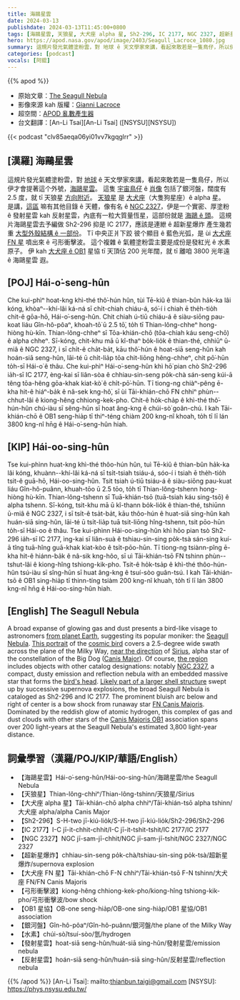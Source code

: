 ```yaml
---
title: 海鷗星雲
date: 2024-03-13
publishdate: 2024-03-13T11:45:00+0800
tags: [海鷗星雲, 天狼星, 大犬座 alpha 星, Sh2-296, IC 2177, NGC 2327, 超新星爆炸, 大犬座 FN 星, 弓形衝擊波, OB1 星協, 銀河盤, 水素, 發射星雲, 反射星雲]
hero: https://apod.nasa.gov/apod/image/2403/Seagull_Lacroce_1080.jpg
summary: 這規片發光氣體塗粉雲，對 地球 ê 天文學家來講，看起來敢若是一隻鳥仔，所以伊才會提著這个外號，海鷗星雲。
categories: [podcast]
vocals: [阿錕]
---
```


{{% apod %}}

- 原始文章：[The Seagull Nebula](https://apod.nasa.gov/apod/ap240313.html)
- 影像來源 kah 版權：[Gianni Lacroce](https://www.flickr.com/photos/194921065@N03/)
- 超空間：[APOD 亂數產生器](https://apod.nasa.gov/apod/random_apod.html)
- 台文翻譯：[An-Li Tsai][An-Li Tsai] ([NSYSU][NSYSU])

{{< podcast "clv85aeqa06yi01vv7kgqglrr" >}}

## [漢羅] 海鷗星雲
這規片發光氣體塗粉雲，對 [地球][from planet Earth] ê 天文學家來講，看起來敢若是一隻鳥仔，所以伊才會提著這个外號，[海鷗星雲][Seagull Nebula]。
這隻 [宇宙鳥仔][cosmic bird] ê [肖像][This portrait] 包括了銀河盤，闊度有 2.5 度，就 tī 天狼星 [方向附近][near the direction]。
[天狼星][Sirius] 是 [大犬座][Canis Major]（大隻狗星座）ê alpha 星。
是講，[這區][the region] 嘛有其他目錄 ê 天體，像有名 ê [NGC 2327][NGC 2327]，伊是一个實密、厚塗粉 ê 發射星雲 kah 反射星雲，內底有一粒大質量恆星，這部份就是 [海鷗 ê 頭][bird's head]。
這規片海鷗星雲去予編做 Sh2-296 抑是 IC 2177，應該是連紲 ê 超新星爆炸 產生幾若重 [大型外殼結構 ê 一部份][Likely part of a larger shell structure]。
Tī 中央正爿下跤 彼个顯目 ê 藍色光弧，是 ùi [大犬座 FN 星][FN Canis Majoris] 噴出來 ê 弓形衝擊波。
這个複雜 ê 氣體塗粉雲主要是成份是發紅光 ê 水素原子。
伊 kah [大犬座 ê OB1][Canis Majoris OB1] 星協 tī 天頂佔 200 光年闊，就 tī 離咱 3800 光年遠 ê 海鷗星雲 遐。

## [POJ] Hái-o͘-seng-hûn
Che kui-phìⁿ hoat-kng khì-thé thô͘-hún hûn, tùi Tē-kiû ê thian-bûn ha̍k-ka lâi kóng, khòaⁿ--khí-lâi ká-ná sī chi̍t-chiah chiáu-á, só͘-í i chiah ē the̍h-tio̍h chit-ê gōa-hō, Hái-o͘-seng-hûn.
Chit chiah ú-tiū chiáu-á ê siàu-siōng pau-koat liáu Gîn-hô-pôaⁿ, khoah-tō͘ ū 2.5 tō͘, to̍h tī Thian-lông-chheⁿ hong-hiòng hù-kīn.
Thian-lông-chheⁿ sī Tōa-khián-chō (tōa-chiah káu seng-chō) ê alpha chheⁿ.
Sī-kóng, chit-khu mā ū kî-thaⁿ bo̍k-lio̍k ê thian-thé, chhiūⁿ ū-miâ ê NGC 2327, i sī chi̍t-ê cha̍t-ba̍t, kāu thô͘-hún ê hoat-siā seng-hûn kah hoán-siā seng-hûn, lāi-té ū chi̍t-lia̍p tōa chit-liōng hêng-chheⁿ, chit pō͘-hūn to̍h-sī Hái-o͘ ê thâu.
Che kui-phìⁿ Hái-o͘-seng-hûn khì hō͘ pian chò Sh2-296 ia̍h-sī IC 2177, èng-kai sī liân-sòa ê chhiau-sin-seng po̍k-chà sán-seng kúi-ā têng tōa-hêng gōa-khak kiat-kò͘ ê chi̍t-pō͘-hūn.
Tī tiong-ng chiàⁿ-pêng ē-kha hit-ê hiáⁿ-ba̍k ê nâ-sek kng-hô͘, sī ùi Tāi-khián-chō FN chhiⁿ phùn--chhut-lâi ê kiong-hêng chhiong-kek-pho.
Chit-ê ho̍k-cha̍p ê khì-thé thô͘-hún-hûn chú-iàu sī sêng-hūn sī hoat âng-kng ê chúi-sò͘ goân-chú.
I kah Tāi-khián-chō ê OB1 seng-hia̍p tī thiⁿ-téng chiàm 200 kng-nî khoah, to̍h tī lī lán 3800 kng-nî hn̄g ê Hái-o͘-seng-hûn hiah.

## [KIP] Hái-oo-sing-hûn
Tse kui-phìnn huat-kng khì-thé thôo-hún hûn, tuì Tē-kiû ê thian-bûn ha̍k-ka lâi kóng, khuànn--khí-lâi ká-ná sī tsi̍t-tsiah tsiáu-á, sóo-í i tsiah ē the̍h-tio̍h tsit-ê guā-hō, Hái-oo-sing-hûn.
Tsit tsiah ú-tiū tsiáu-á ê siàu-siōng pau-kuat liáu Gîn-hô-puânn, khuah-tōo ū 2.5 tōo, to̍h tī Thian-lông-tshenn hong-hiòng hù-kīn.
Thian-lông-tshenn sī Tuā-khián-tsō (tuā-tsiah káu sing-tsō) ê alpha tshenn.
Sī-kóng, tsit-khu mā ū kî-thann bo̍k-lio̍k ê thian-thé, tshiūnn ū-miâ ê NGC 2327, i sī tsi̍t-ê tsa̍t-ba̍t, kāu thôo-hún ê huat-siā sing-hûn kah huán-siā sing-hûn, lāi-té ū tsi̍t-lia̍p tuā tsit-liōng hîng-tshenn, tsit pōo-hūn to̍h-sī Hái-oo ê thâu.
Tse kui-phìnn Hái-oo-sing-hûn khì hōo pian tsò Sh2-296 ia̍h-sī IC 2177, ìng-kai sī liân-suà ê tshiau-sin-sing po̍k-tsà sán-sing kuí-ā tîng tuā-hîng guā-khak kiat-kòo ê tsi̍t-pōo-hūn.
Tī tiong-ng tsiànn-pîng ē-kha hit-ê hiánn-ba̍k ê nâ-sik kng-hôo, sī uì Tāi-khián-tsō FN tshinn phùn--tshut-lâi ê kiong-hîng tshiong-kik-pho.
Tsit-ê ho̍k-tsa̍p ê khì-thé thôo-hún-hûn tsú-iàu sī sîng-hūn sī huat âng-kng ê tsuí-sòo guân-tsú.
I kah Tāi-khián-tsō ê OB1 sing-hia̍p tī thinn-tíng tsiàm 200 kng-nî khuah, to̍h tī lī lán 3800 kng-nî hn̄g ê Hái-oo-sing-hûn hiah.

## [English] The Seagull Nebula
A broad expanse of glowing gas and dust presents a bird-like visage to astronomers [from planet Earth][from planet Earth], suggesting its popular moniker: the [Seagull Nebula][Seagull Nebula].
[This portrait][This portrait] of the [cosmic bird][cosmic bird] covers a 2.5-degree wide swath across the plane of the Milky Way, [near the direction][near the direction] of [Sirius][Sirius], alpha star of the constellation of the Big Dog ([Canis Major][Canis Major]).
Of course, [the region][the region] includes objects with other catalog designations: notably [NGC 2327][NGC 2327], a compact, dusty emission and reflection nebula with an embedded massive star that forms the [bird's head][bird's head].
[Likely part of a larger shell structure][Likely part of a larger shell structure] swept up by successive supernova explosions, the broad Seagull Nebula is cataloged as Sh2-296 and IC 2177.
The prominent bluish arc below and right of center is a bow shock from runaway star [FN Canis Majoris][FN Canis Majoris].
Dominated by the reddish glow of atomic hydrogen, this complex of gas and dust clouds with other stars of the [Canis Majoris OB1][Likely part of a larger shell structure] association spans over 200 light-years at the Seagull Nebula's estimated 3,800 light-year distance.

## 詞彙學習（漢羅/POJ/KIP/華語/English）
- 【海鷗星雲】Hái-o͘-seng-hûn/Hái-oo-sing-hûn/海鷗星雲/the Seagull Nebula
- 【天狼星】Thian-lông-chhiⁿ/Thian-lông-tshinn/天狼星/Sirius
- 【大犬座 alpha 星】Tāi-khián-chō alpha chhiⁿ/Tāi-khián-tsō alpha tshinn/大犬座 alpha/alpha Canis Major
- 【Sh2-296】S-H-two jī-kiú-lio̍k/S-H-two jī-kiú-lio̍k/Sh2-296/Sh2-296
- 【IC 2177】I-C jī-it-chhit-chhit/I-C jī-it-tshit-tshit/IC 2177/IC 2177
- 【NGC 2327】NGC jī-sam-jī-chhit/NGC jī-sam-jī-tshit/NGC 2327/NGC 2327
- 【超新星爆炸】chhiau-sin-seng po̍k-chà/tshiau-sin-sing po̍k-tsà/超新星爆炸/supernova explosion
- 【大犬座 FN 星】Tāi-khián-chō F-N chhiⁿ/Tāi-khián-tsō F-N tshinn/大犬座 FN/FN Canis Majoris
- 【弓形衝擊波】kiong-hêng chhiong-kek-pho/kiong-hîng tshiong-kik-pho/弓形衝擊波/bow shock 
- 【OB1 星協】OB-one seng-hia̍p/OB-one sing-hia̍p/OB1 星協/OB1 association
- 【銀河盤】Gîn-hô-pôaⁿ/Gîn-hô-puânn/銀河盤/the plane of the Milky Way
- 【水素】chúi-sò͘/tsuí-sòo/氫/hydrogen
- 【發射星雲】hoat-siā seng-hûn/huát-siā sing-hûn/發射星雲/emission nebula
- 【反射星雲】hoán-siā seng-hûn/huán-siā sing-hûn/反射星雲/reflection nebula

{{% /apod %}}
[An-Li Tsai]: mailto:thianbun.taigi@gmail.com
[NSYSU]: https://phys.nsysu.edu.tw/

[copyright]: https://apod.nasa.gov/apod/fap/lib/about_apod.html#srapply
[License]: https://creativecommons.org/licenses/by/3.0/

[from planet Earth]:https://apod.nasa.gov/apod/ap090411.html
[Seagull Nebula]:https://www.nebulaphotos.com/ngc-ic/ic2177/
[This portrait]:https://www.flickr.com/photos/194921065@N03/
[cosmic bird]:https://apod.nasa.gov/apod/ap230620.html
[near the direction]:http://www.eanet.com/kodama/astro/2007/0216a/index.htm
[Sirius]:https://apod.nasa.gov/apod/ap161215.html
[Canis Major]:https://en.wikipedia.org/wiki/Canis_Major
[the region]:http://www.youtube.com/watch?v=SLW7uPs7hS0
[NGC 2327]:https://theskylive.com/sky/deepsky/ngc2327-object
[bird's head]:https://petcube.com/blog/content/images/2021/03/IMG_1796--1-.png
[Likely part of a larger shell structure]:https://ui.adsabs.harvard.edu/abs/2019A%26A...628A..44F/abstract
[FN Canis Majoris]:https://en.wikipedia.org/wiki/FN_Canis_Majoris
[Canis Majoris OB1]:https://ui.adsabs.harvard.edu/abs/2019A%26A...628A..44F/abstract
